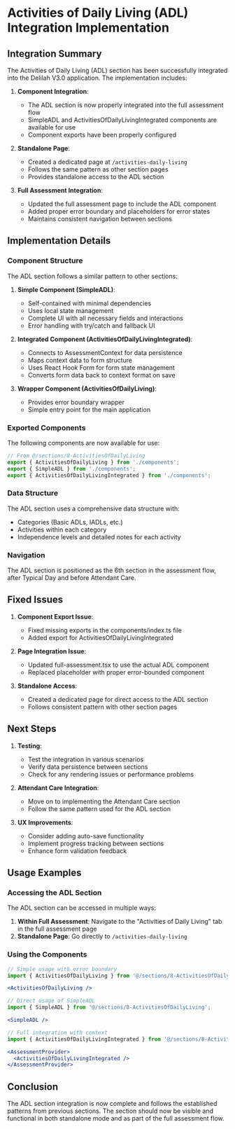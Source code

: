 # Activities of Daily Living (ADL) Integration Implementation

## Integration Summary

The Activities of Daily Living (ADL) section has been successfully integrated into the Delilah V3.0 application. The implementation includes:

1. **Component Integration**: 
   - The ADL section is now properly integrated into the full assessment flow
   - SimpleADL and ActivitiesOfDailyLivingIntegrated components are available for use
   - Component exports have been properly configured

2. **Standalone Page**:
   - Created a dedicated page at `/activities-daily-living`
   - Follows the same pattern as other section pages
   - Provides standalone access to the ADL section

3. **Full Assessment Integration**:
   - Updated the full assessment page to include the ADL component
   - Added proper error boundary and placeholders for error states
   - Maintains consistent navigation between sections

## Implementation Details

### Component Structure

The ADL section follows a similar pattern to other sections:

1. **Simple Component (SimpleADL)**:
   - Self-contained with minimal dependencies
   - Uses local state management
   - Complete UI with all necessary fields and interactions
   - Error handling with try/catch and fallback UI

2. **Integrated Component (ActivitiesOfDailyLivingIntegrated)**:
   - Connects to AssessmentContext for data persistence
   - Maps context data to form structure
   - Uses React Hook Form for form state management
   - Converts form data back to context format on save

3. **Wrapper Component (ActivitiesOfDailyLiving)**:
   - Provides error boundary wrapper
   - Simple entry point for the main application

### Exported Components

The following components are now available for use:

```javascript
// From @/sections/8-ActivitiesOfDailyLiving
export { ActivitiesOfDailyLiving } from './components';
export { SimpleADL } from './components';
export { ActivitiesOfDailyLivingIntegrated } from './components';
```

### Data Structure

The ADL section uses a comprehensive data structure with:

- Categories (Basic ADLs, IADLs, etc.)
- Activities within each category
- Independence levels and detailed notes for each activity

### Navigation

The ADL section is positioned as the 6th section in the assessment flow, after Typical Day and before Attendant Care.

## Fixed Issues

1. **Component Export Issue**:
   - Fixed missing exports in the components/index.ts file
   - Added export for ActivitiesOfDailyLivingIntegrated

2. **Page Integration Issue**:
   - Updated full-assessment.tsx to use the actual ADL component
   - Replaced placeholder with proper error-bounded component

3. **Standalone Access**:
   - Created a dedicated page for direct access to the ADL section
   - Follows consistent pattern with other section pages

## Next Steps

1. **Testing**:
   - Test the integration in various scenarios
   - Verify data persistence between sections
   - Check for any rendering issues or performance problems

2. **Attendant Care Integration**:
   - Move on to implementing the Attendant Care section
   - Follow the same pattern used for the ADL section

3. **UX Improvements**:
   - Consider adding auto-save functionality
   - Implement progress tracking between sections
   - Enhance form validation feedback

## Usage Examples

### Accessing the ADL Section

The ADL section can be accessed in multiple ways:

1. **Within Full Assessment**: Navigate to the "Activities of Daily Living" tab in the full assessment page
2. **Standalone Page**: Go directly to `/activities-daily-living`

### Using the Components

```jsx
// Simple usage with error boundary
import { ActivitiesOfDailyLiving } from '@/sections/8-ActivitiesOfDailyLiving';

<ActivitiesOfDailyLiving />

// Direct usage of SimpleADL
import { SimpleADL } from '@/sections/8-ActivitiesOfDailyLiving';

<SimpleADL />

// Full integration with context
import { ActivitiesOfDailyLivingIntegrated } from '@/sections/8-ActivitiesOfDailyLiving';

<AssessmentProvider>
  <ActivitiesOfDailyLivingIntegrated />
</AssessmentProvider>
```

## Conclusion

The ADL section integration is now complete and follows the established patterns from previous sections. The section should now be visible and functional in both standalone mode and as part of the full assessment flow.